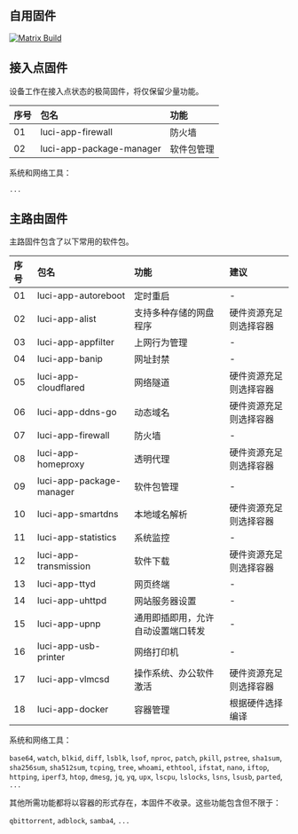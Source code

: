 ## 自用固件

[![Matrix Build](https://github.com/mia0x75/fwab/actions/workflows/matrix.yml/badge.svg)](https://github.com/mia0x75/fwab/actions/workflows/matrix.yml)

## 接入点固件
设备工作在接入点状态的极简固件，将仅保留少量功能。

| 序号 | 包名 | 功能 |
| :- | :- | :- |
| 01 | luci-app-firewall        | 防火墙 |
| 02 | luci-app-package-manager | 软件包管理 |

系统和网络工具：

```...```

## 主路由固件

主路固件包含了以下常用的软件包。

| 序号 | 包名 | 功能 | 建议 |
| :-- | :-- | :-- | :-- |
| 01 | luci-app-autoreboot         | 定时重启 | - |
| 02 | luci-app-alist              | 支持多种存储的网盘程序 | 硬件资源充足则选择容器 |
| 03 | luci-app-appfilter          | 上网行为管理 | - |
| 04 | luci-app-banip              | 网址封禁 | - |
| 05 | luci-app-cloudflared        | 网络隧道 | 硬件资源充足则选择容器 |
| 06 | luci-app-ddns-go            | 动态域名 | 硬件资源充足则选择容器 |
| 07 | luci-app-firewall           | 防火墙 | - |
| 08 | luci-app-homeproxy          | 透明代理 | 硬件资源充足则选择容器 |
| 09 | luci-app-package-manager    | 软件包管理 | - |
| 10 | luci-app-smartdns           | 本地域名解析 | 硬件资源充足则选择容器 |
| 11 | luci-app-statistics         | 系统监控 | - |
| 12 | luci-app-transmission       | 软件下载 | 硬件资源充足则选择容器 |
| 13 | luci-app-ttyd               | 网页终端 | - |
| 14 | luci-app-uhttpd             | 网站服务器设置 | - |
| 15 | luci-app-upnp               | 通用即插即用，允许自动设置端口转发 | - |
| 16 | luci-app-usb-printer        | 网络打印机 | - |
| 17 | luci-app-vlmcsd             | 操作系统、办公软件激活 | 硬件资源充足则选择容器 |
| 18 | luci-app-docker             | 容器管理 | 根据硬件选择编译 |

系统和网络工具：

```base64```, ```watch```, ```blkid```, ```diff```, ```lsblk```, ```lsof```, ```nproc```, ```patch```, ```pkill```, ```pstree```, ```sha1sum```, ```sha256sum```, ```sha512sum```, ```tcping```, ```tree```, ```whoami```, ```ethtool```, ```ifstat```, ```nano```, ```iftop```, ```httping```, ```iperf3```, ```htop```, ```dmesg```, ```jq```, ```yq```, ```upx```, ```lscpu```, ```lslocks```, ```lsns```, ```lsusb```, ```parted```, ```...```

其他所需功能都将以容器的形式存在，本固件不收录。这些功能包含但不限于：

```qbittorrent```, ```adblock```, ```samba4```, ```...```

<!--
latest: openwrt-24.10
-->
